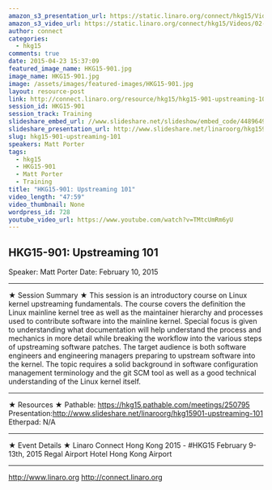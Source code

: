 ```yaml
---
amazon_s3_presentation_url: https://static.linaro.org/connect/hkg15/Videos/02-10-Tuesday/HKG15-901.pdf
amazon_s3_video_url: https://static.linaro.org/connect/hkg15/Videos/02-10-Tuesday/HKG15-901%20Upstreaming%20101.mp4
author: connect
categories:
  - hkg15
comments: true
date: 2015-04-23 15:37:09
featured_image_name: HKG15-901.jpg
image_name: HKG15-901.jpg
image: /assets/images/featured-images/HKG15-901.jpg
layout: resource-post
link: http://connect.linaro.org/resource/hkg15/hkg15-901-upstreaming-101/
session_id: HKG15-901
session_track: Training
slideshare_embed_url: //www.slideshare.net/slideshow/embed_code/44896494
slideshare_presentation_url: http://www.slideshare.net/linaroorg/hkg15901-upstreaming-101
slug: hkg15-901-upstreaming-101
speakers: Matt Porter
tags:
  - hkg15
  - HKG15-901
  - Matt Porter
  - Training
title: "HKG15-901: Upstreaming 101"
video_length: "47:59"
video_thumbnail: None
wordpress_id: 728
youtube_video_url: https://www.youtube.com/watch?v=TMtcUmRm6yU
---
```


## HKG15-901: Upstreaming 101

Speaker: Matt Porter
Date: February 10, 2015

---

★ Session Summary ★
This session is an introductory course on Linux kernel upstreaming fundamentals. The course covers the definition the Linux mainline kernel tree as well as the maintainer hierarchy and processes used to contribute software into the mainline kernel. Special focus is given to understanding what documentation will help understand the process and mechanics in more detail while breaking the workflow into the various steps of upstreaming software patches. The target audience is both software engineers and engineering managers preparing to upstream software into the kernel. The topic requires a solid background in software configuration management terminology and the git SCM tool as well as a good technical understanding of the Linux kernel itself.

---

★ Resources ★
Pathable: https://hkg15.pathable.com/meetings/250795
Presentation:http://www.slideshare.net/linaroorg/hkg15901-upstreaming-101
Etherpad: N/A

---

★ Event Details ★
Linaro Connect Hong Kong 2015 - #HKG15
February 9-13th, 2015
Regal Airport Hotel Hong Kong Airport

---

http://www.linaro.org
http://connect.linaro.org
